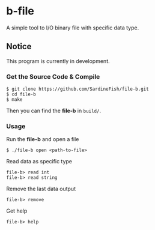 # b-file
A simple tool to I/O binary file with specific data type.

## Notice

This program is currently in development. 

### Get the Source Code & Compile

``` shell
$ git clone https://github.com/SardineFish/file-b.git
$ cd file-b
$ make
```

Then you can find the **file-b** in `build/`. 

### Usage

Run the **file-b** and open a file

```shell
$ ./file-b open <path-to-file>
```

Read data as specific type

```shell
file-b> read int
file-b> read string
```

Remove the last data output

```shell
file-b> remove
```

Get help

```shell
file-b> help
```



